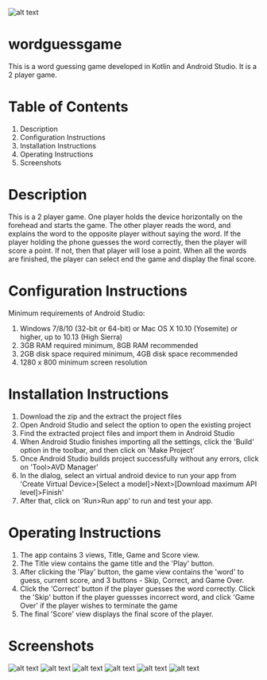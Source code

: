 ![alt text](https://github.com/Ashish9031/wordguessgame/blob/main/images/logo.png?raw=true)

# wordguessgame
This is a word guessing game developed in Kotlin and Android Studio. It is a 2 player game.

# Table of Contents
1. Description
2. Configuration Instructions
3. Installation Instructions
4. Operating Instructions
5. Screenshots

# Description
This is a 2 player game. One player holds the device horizontally on the forehead and starts the game. The other player reads the word, and explains the word to the opposite player without saying the word. If the player holding the phone guesses the word correctly, then the player will score a point. If not, then that player will lose a point. When all the words are finished, the player can select end the game and display the final score.

# Configuration Instructions
Minimum requirements of Android Studio:
1. Windows 7/8/10 (32-bit or 64-bit) or Mac OS X 10.10 (Yosemite) or higher, up to 10.13 (High Sierra)
2. 3GB RAM required minimum, 8GB RAM recommended
3. 2GB disk space required minimum, 4GB disk space recommended 
4. 1280 x 800 minimum screen resolution

# Installation Instructions
1. Download the zip and the extract the project files
2. Open Android Studio and select the option to open the existing project
3. Find the extracted project files and import them in Android Studio
4. When Android Studio finishes importing all the settings, click the 'Build' option in the toolbar, and then click on 'Make Project'
5. Once Android Studio builds project successfully without any errors, click on 'Tool>AVD Manager'
6. In the dialog, select an virtual android device to run your app from 'Create Virtual Device>[Select a model]>Next>[Download maximum API level]>Finish'
7. After that, click on 'Run>Run app' to run and test your app.

# Operating Instructions
1. The app contains 3 views, Title, Game and Score view.
2. The Title view contains the game title and the 'Play' button.
3. After clicking the 'Play' button, the game view contains the 'word' to guess, current score, and 3 buttons - Skip, Correct, and Game Over.
4. Click the 'Correct' button if the player guesses the word correctly. Click the 'Skip' button if the player guessses incorrect word, and click 'Game Over' if the player wishes to terminate the game
5. The final 'Score' view displays the final score of the player.

# Screenshots
![alt text](https://github.com/Ashish9031/wordguessgame/blob/main/images/Screenshot_1619158712.png?raw=true)
![alt text](https://github.com/Ashish9031/wordguessgame/blob/main/images/Screenshot_1619158721.png?raw=true)
![alt text](https://github.com/Ashish9031/wordguessgame/blob/main/images/Screenshot_1619158727.png?raw=true)
![alt text](https://github.com/Ashish9031/wordguessgame/blob/main/images/Screenshot_1619158734.png?raw=true)
![alt text](https://github.com/Ashish9031/wordguessgame/blob/main/images/Screenshot_1619158739.png?raw=true)
![alt text](https://github.com/Ashish9031/wordguessgame/blob/main/images/Screenshot_1619158743.png?raw=true)
